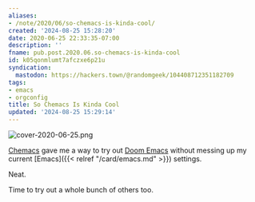 ```yaml
---
aliases:
- /note/2020/06/so-chemacs-is-kinda-cool/
created: '2024-08-25 15:28:20'
date: 2020-06-25 22:33:35-07:00
description: ''
fname: pub.post.2020.06.so-chemacs-is-kinda-cool
id: k05qonmlumt7afczxe6p21u
syndication:
  mastodon: https://hackers.town/@randomgeek/104408712351182709
tags:
- emacs
- orgconfig
title: So Chemacs Is Kinda Cool
updated: '2024-08-25 15:29:14'
---
```


![cover-2020-06-25.png](assets/img/2020/cover-2020-06-25.png)

[Chemacs](https://github.com/plexus/chemacs) gave me a way to try out [Doom Emacs](https://github.com/hlissner/doom-emacs) without messing up my current [Emacs]({{< relref "/card/emacs.md" >}}) settings.

Neat.

Time to try out a whole bunch of others too.